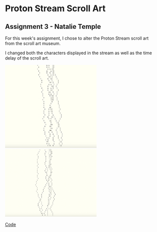 # Proton Stream Scroll Art
## Assignment 3 - Natalie Temple
For this week's assignment, I chose to alter the Proton Stream scroll art from the scroll art museum.

I changed both the characters displayed in the stream as well as the time delay of the scroll art.

<img src="scroll1.png" width="300" alt="This is a screenshot of the code running.">

<img src="scroll2.png" width="300" alt="This is another screenshot of the code running.">

[Code](lightning_homework.py)